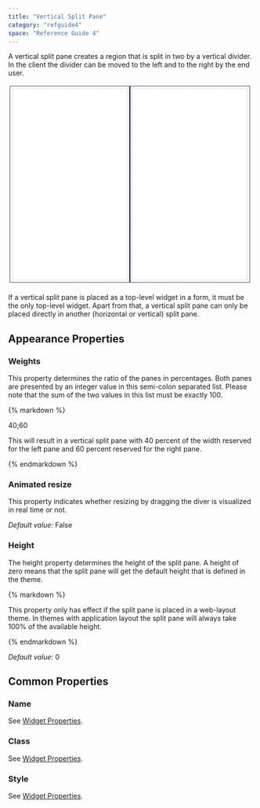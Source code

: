 ```yaml
---
title: "Vertical Split Pane"
category: "refguide4"
space: "Reference Guide 4"
---
```

A vertical split pane creates a region that is split in two by a vertical divider. In the client the divider can be moved to the left and to the right by the end user.

![](attachments/819203/918040.png)

If a vertical split pane is placed as a top-level widget in a form, it must be the only top-level widget. Apart from that, a vertical split pane can only be placed directly in another (horizontal or vertical) split pane.

## Appearance Properties

### Weights

This property determines the ratio of the panes in percentages. Both panes are presented by an integer value in this semi-colon separated list. Please note that the sum of the two values in this list must be exactly 100.

<div class="alert alert-info">{% markdown %}

40;60

This will result in a vertical split pane with 40 percent of the width reserved for the left pane and 60 percent reserved for the right pane.

{% endmarkdown %}</div>

### Animated resize

This property indicates whether resizing by dragging the diver is visualized in real time or not.

_Default value:_ False

### Height

The height property determines the height of the split pane. A height of zero means that the split pane will get the default height that is defined in the theme.

<div class="alert alert-warning">{% markdown %}

This property only has effect if the split pane is placed in a web-layout theme. In themes with application layout the split pane will always take 100% of the available height.

{% endmarkdown %}</div>

_Default value:_ 0

## Common Properties

### Name

See [Widget Properties](widget-properties).

### Class

See [Widget Properties](widget-properties).

### Style

See [Widget Properties](widget-properties).